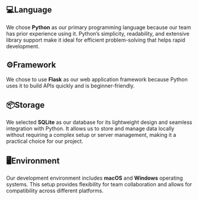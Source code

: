 ## 💻Language 

 

We chose **Python** as our primary programming language because our team has prior experience using it. Python’s simplicity, readability, and extensive library support make it ideal for efficient problem-solving that helps rapid development.

## ⚙️Framework


We chose to use **Flask** as our web application framework because Python uses it to build APIs quickly and is beginner-friendly.
 

## 📦Storage 

 

We selected **SQLite** as our database for its lightweight design and seamless integration with Python. It allows us to store and manage data locally without requiring a complex setup or server management, making it a practical choice for our project. 

 

## 🖥️Environment 

 

Our development environment includes **macOS** and **Windows** operating systems. This setup provides flexibility for team collaboration and allows for compatibility across different platforms. 
